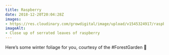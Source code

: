 ```yaml
---
title: Raspberry
date: 2018-12-20T20:04:28Z
images: 
- https://res.cloudinary.com/growdigital/image/upload/v1545324917/raspberry-1CD5CE38.jpg
imageAlt: 
- Close up of serrated leaves of raspberry
---
```


Here’s some winter foliage for you, courtesy of the #ForestGarden 🙂
